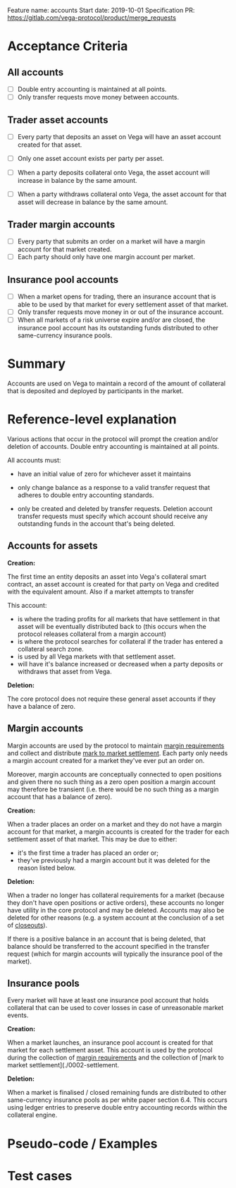 Feature name: accounts
Start date: 2019-10-01
Specification PR: https://gitlab.com/vega-protocol/product/merge_requests

# Acceptance Criteria

## All accounts

- [ ] Double entry accounting is maintained at all points.
- [ ] Only transfer requests move money between accounts.

## Trader asset accounts
- [ ] Every party that deposits an asset on Vega will have an asset account created for that asset.
-  [ ] Only one asset account exists per party per asset.
-  [ ] When a party deposits collateral onto Vega, the asset account will increase in balance by the same amount. 
-  [ ] When a party withdraws collateral onto Vega, the asset account for that asset will decrease in balance by the same amount. 


## Trader margin accounts
- [ ]  Every party that submits an order on a market will have a margin account for that market created.
- [ ]  Each party should only have one margin account per market.

## Insurance pool accounts

- [ ] When a market opens for trading, there an insurance account that is able to be used by that market for every settlement asset of that market.
- [ ] Only transfer requests move money in or out of the insurance account.
- [ ] When all markets of a risk universe expire and/or are closed, the insurance pool account has its outstanding funds distributed to other same-currency insurance pools.

# Summary

Accounts are used on Vega to maintain a record of the amount of collateral that is deposited and deployed by participants in the market.


# Reference-level explanation

Various actions that occur in the protocol will prompt the creation and/or deletion of accounts. Double entry accounting is maintained at all points.

All accounts must:

- have an initial value of zero for whichever asset it maintains

- only change balance as a response to a valid transfer request that adheres to double entry accounting standards.

- only be created and deleted by transfer requests. Deletion account transfer requests must specify which account should receive any outstanding funds in the account that's being deleted.

## Accounts for  assets

**Creation:**

The first time an entity deposits an asset into Vega's collateral smart contract, an asset account is created for that party on Vega and credited with the equivalent amount. Also if a market attempts to transfer 

This account:

* is where the trading profits for all markets that have settlement in that asset will be eventually distributed back to (this occurs when the protocol releases collateral from a margin account)
* is where the protocol searches for collateral if the trader has entered a collateral search zone. 
* is used by all Vega markets with that settlement asset.
* will have it's balance increased or decreased when a party deposits or withdraws that asset from Vega.

**Deletion:**

The core protocol does not require these general asset accounts if they have a balance of zero. 

## Margin accounts

Margin accounts are used by the protocol to maintain [margin requirements](./0010-risk-and-margin-orchestration) and collect and distribute [mark to market settlement](./0002-settlement). Each party only needs a margin account created for a market they've ever put an order on.

Moreover, margin accounts are conceptually connected to open positions and given there no such thing as a zero open position a margin account may therefore be transient (i.e. there would be no such thing as a margin account that has a balance of zero).


**Creation:**

When a trader places an order on a market and they do not have a margin account for that market, a margin accounts is created for the trader for each settlement asset of that market. This may be due to either:
* it's the first time a trader has placed an order or;
* they've previously had a margin account but it was deleted for the reason listed below.

**Deletion:**

When a trader no longer has collateral requirements for a  market (because they don't have open positions or active orders), these accounts no longer have utility in the core protocol and may be deleted. Accounts may also be deleted for other reasons (e.g. a system account at the conclusion of a set of [closeouts](./0012-position-resolution)).

If there is a positive balance in an account that is being deleted, that balance should be transferred to the account specified in the transfer request (which for margin accounts will typically the insurance pool of the market).

## Insurance pools

Every market will have at least one insurance pool account that holds collateral that can be used to cover losses in case of unreasonable market events.

**Creation:**

When a market launches, an insurance pool account is created for that market for each settlement asset. This account is used by the protocol during the collection of [margin requirements](./0010-risk-and-margin-orchestration) and the collection of [mark to market settlement](./0002-settlement. 

**Deletion:**

When a market is finalised / closed remaining funds are distributed to other same-currency insurance pools as per white paper section 6.4.  This occurs using ledger entries to preserve double entry accounting records within the collateral engine.


# Pseudo-code / Examples

# Test cases


